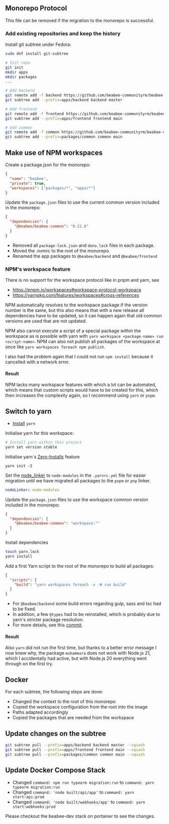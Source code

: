 ## Monorepo Protocol

This file can be removed if the migration to the monorepo is successful.

### Add existing repositories and keep the history

Install git subtree under Fedora:

```bash
sudo dnf install git-subtree
```

```bash
# Init repo
git init
mkdir apps
mkdir packages
...

# Add backend
git remote add -f backend https://github.com/beabee-communityrm/beabee
git subtree add --prefix=apps/backend backend master

# Add frontend
git remote add -f frontend https://github.com/beabee-communityrm/beabee-frontend
git subtree add --prefix=apps/frontend frontend main

# Add common
git remote add -f common https://github.com/beabee-communityrm/beabee-common
git subtree add --prefix=packages/common common main
```

## Make use of NPM workspaces

Create a package.json for the monorepo:

```json
{
  "name": "beabee",
  "private": true,
  "workspaces": ["packages/*", "apps/*"]
}
```

Update the `package.json` files to use the current common version included in the monorepo:

```json
{
  "dependencies": {
    "@beabee/beabee-common": "0.21.0"
  }
}
```

- Removed all `package-lock.json` and `deno.lock` files in each package.
- Moved the .nvmrc to the root of the monorepo.
- Renamed the app packages to `@beabee/backend` and `@beabee/frontend`

### NPM's workspace feature

There is no support for the workspace protocol like in pnpm and yarn, see

- https://pnpm.io/workspaces#workspace-protocol-workspace
- https://yarnpkg.com/features/workspaces#cross-references

NPM automatically resolves to the workspace package if the version number is the same,
but this also means that with a new release all dependencies have to be updated,
so it can happen again that old common versions are used that are not updated.

NPM also cannot execute a script of a special package within the workspace as is possible with yarn with `yarn workspace <package-name> run <script-name>`.
NPM can also not publish all packages of the workspace at once like `yarn workspaces foreach npm publish`.

I also had the problem again that I could not run `npm install` because it cancelled with a network error.

#### Result

NPM lacks many workspace features with which a lot can be automated, which means that custom scripts would have to be created for this, which then increases the complexity again, so I recommend using `yarn` or `pnpm`.

## Switch to yarn

- [Install](https://yarnpkg.com/getting-started/install) `yarn`

Initialise yarn for this workspace:

```bash
# Install yarn within this project
yarn set version stable
```

Initialise yarn`s [Zero-Installs](https://v3.yarnpkg.com/features/zero-installs) feature

```
yarn init -2
```

Set the [node_linker](https://yarnpkg.com/configuration/yarnrc#nodeLinker) to `node-modules` in the `.yarnrc.yml` file for easier migration until we have migrated all packages to the `pnpm` or `pnp` linker.

```yaml
nodeLinker: node-modules
```

Update the `package.json` files to use the workspace common version included in the monorepo:

```json
{
  "dependencies": {
    "@beabee/beabee-common": "workspace:^"
  }
}
```

Install dependencies

```bash
touch yarn.lock
yarn install
```

Add a first Yarn script to the root of the monorepo to build all packages:

```json
{
  "scripts": {
    "build": "yarn workspaces foreach -v -W run build"
  }
}
```

- For `@beabee/backend` some build errors regarding gulp, sass and tsc had to be fixed.
- In addition, a few `@types` had to be reinstalled, which is probably due to yarn's stricter package resolution.
- For more details, see this [commit](https://github.com/beabee-communityrm/monorepo/commit/19a4e2862fd83001333cd982bce756f3a4f3d6bb).

#### Result

Also `yarn` did not run the first time, but thanks to a better error message I now knew why, the package `muhammara` does not work with Node.js 21, which I accidentally had active, but with Node.js 20 everything went through on the first try.

## Docker

For each subtree, the following steps are done:
- Changed the context to the root of this monorepo
- Copied the workspace configuration from the root into the image
- Paths adapted accordingly
- Copied the packages that are needed from the workspace

## Update changes on the subtree

```bash
git subtree pull --prefix=apps/backend backend master --squash
git subtree pull --prefix=apps/frontend frontend main --squash
git subtree pull --prefix=packages/common common main --squash
```

## Update Docker Compose Stack

- Changed `command: npm run typeorm migration:run` to `command: yarn typeorm migration:run`
- Changed `command: 'node built/api/app'` to `command: yarn start:api:prod`
- Changed `command: 'node built/webhooks/app'` to `command: yarn start:webhooks:prod`

Please checkout the beabee-dev stack on portainer to see the changes.
